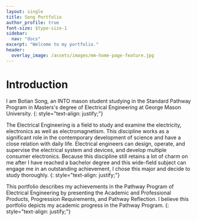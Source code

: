 ```yaml
---
layout: single
title: Song Portfolio
author_profile: true
font-size: $type-size-1
sidebar:
  nav: "docs"
excerpt: "Welcome to my portfolio."
header:
  overlay_image: /assets/images/mm-home-page-feature.jpg
---
```

# Introduction

I am Botian Song, an INTO mason student studying in the Standard Pathway Program in Masters&#39;s degree of Electrical Engineering at George Mason University. 
{: style="text-align: justify;"}

The Electrical Engineering is a field to study and examine the electricity, electronics as well as electromagnetism. This discipline works as a significant role in the contemporary development of science and have a close relation with daily life. Electrical engineers can design, operate, and supervise the electrical system and devices, and develop multiple consumer electronics. Because this discipline still retains a lot of charm on me after I have reached a bachelor degree and this wide-field subject can engage me in an outstanding achievement, I chose this major and decide to study thoroughly. 
{: style="text-align: justify;"}

This portfolio describes my achievements in the Pathway Program of Electrical Engineering by presenting the Academic and Professional Products, Progression Requirements, and Pathway Reflection. I believe this portfolio depicts my academic progress in the Pathway Program.
{: style="text-align: justify;"}
